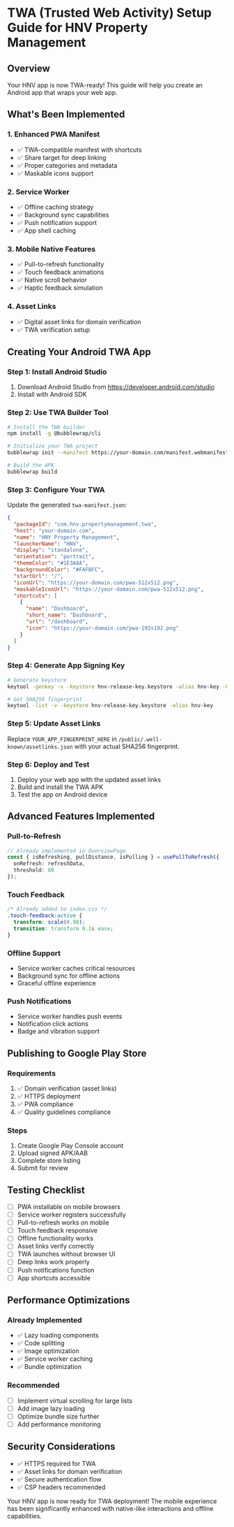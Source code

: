 # TWA (Trusted Web Activity) Setup Guide for HNV Property Management

## Overview
Your HNV app is now TWA-ready! This guide will help you create an Android app that wraps your web app.

## What's Been Implemented

### 1. Enhanced PWA Manifest
- ✅ TWA-compatible manifest with shortcuts
- ✅ Share target for deep linking
- ✅ Proper categories and metadata
- ✅ Maskable icons support

### 2. Service Worker
- ✅ Offline caching strategy
- ✅ Background sync capabilities
- ✅ Push notification support
- ✅ App shell caching

### 3. Mobile Native Features
- ✅ Pull-to-refresh functionality
- ✅ Touch feedback animations
- ✅ Native scroll behavior
- ✅ Haptic feedback simulation

### 4. Asset Links
- ✅ Digital asset links for domain verification
- ✅ TWA verification setup

## Creating Your Android TWA App

### Step 1: Install Android Studio
1. Download Android Studio from https://developer.android.com/studio
2. Install with Android SDK

### Step 2: Use TWA Builder Tool
```bash
# Install the TWA builder
npm install -g @bubblewrap/cli

# Initialize your TWA project
bubblewrap init --manifest https://your-domain.com/manifest.webmanifest

# Build the APK
bubblewrap build
```

### Step 3: Configure Your TWA
Update the generated `twa-manifest.json`:

```json
{
  "packageId": "com.hnv.propertymanagement.twa",
  "host": "your-domain.com",
  "name": "HNV Property Management",
  "launcherName": "HNV",
  "display": "standalone",
  "orientation": "portrait",
  "themeColor": "#1E3A8A",
  "backgroundColor": "#FAFBFC",
  "startUrl": "/",
  "iconUrl": "https://your-domain.com/pwa-512x512.png",
  "maskableIconUrl": "https://your-domain.com/pwa-512x512.png",
  "shortcuts": [
    {
      "name": "Dashboard",
      "short_name": "Dashboard",
      "url": "/dashboard",
      "icon": "https://your-domain.com/pwa-192x192.png"
    }
  ]
}
```

### Step 4: Generate App Signing Key
```bash
# Generate keystore
keytool -genkey -v -keystore hnv-release-key.keystore -alias hnv-key -keyalg RSA -keysize 2048 -validity 10000

# Get SHA256 fingerprint
keytool -list -v -keystore hnv-release-key.keystore -alias hnv-key
```

### Step 5: Update Asset Links
Replace `YOUR_APP_FINGERPRINT_HERE` in `/public/.well-known/assetlinks.json` with your actual SHA256 fingerprint.

### Step 6: Deploy and Test
1. Deploy your web app with the updated asset links
2. Build and install the TWA APK
3. Test the app on Android device

## Advanced Features Implemented

### Pull-to-Refresh
```typescript
// Already implemented in OverviewPage
const { isRefreshing, pullDistance, isPulling } = usePullToRefresh({
  onRefresh: refreshData,
  threshold: 80
});
```

### Touch Feedback
```css
/* Already added to index.css */
.touch-feedback:active {
  transform: scale(0.98);
  transition: transform 0.1s ease;
}
```

### Offline Support
- Service worker caches critical resources
- Background sync for offline actions
- Graceful offline experience

### Push Notifications
- Service worker handles push events
- Notification click actions
- Badge and vibration support

## Publishing to Google Play Store

### Requirements
1. ✅ Domain verification (asset links)
2. ✅ HTTPS deployment
3. ✅ PWA compliance
4. ✅ Quality guidelines compliance

### Steps
1. Create Google Play Console account
2. Upload signed APK/AAB
3. Complete store listing
4. Submit for review

## Testing Checklist

- [ ] PWA installable on mobile browsers
- [ ] Service worker registers successfully
- [ ] Pull-to-refresh works on mobile
- [ ] Touch feedback responsive
- [ ] Offline functionality works
- [ ] Asset links verify correctly
- [ ] TWA launches without browser UI
- [ ] Deep links work properly
- [ ] Push notifications function
- [ ] App shortcuts accessible

## Performance Optimizations

### Already Implemented
- ✅ Lazy loading components
- ✅ Code splitting
- ✅ Image optimization
- ✅ Service worker caching
- ✅ Bundle optimization

### Recommended
- [ ] Implement virtual scrolling for large lists
- [ ] Add image lazy loading
- [ ] Optimize bundle size further
- [ ] Add performance monitoring

## Security Considerations

- ✅ HTTPS required for TWA
- ✅ Asset links for domain verification
- ✅ Secure authentication flow
- ✅ CSP headers recommended

Your HNV app is now ready for TWA deployment! The mobile experience has been significantly enhanced with native-like interactions and offline capabilities.